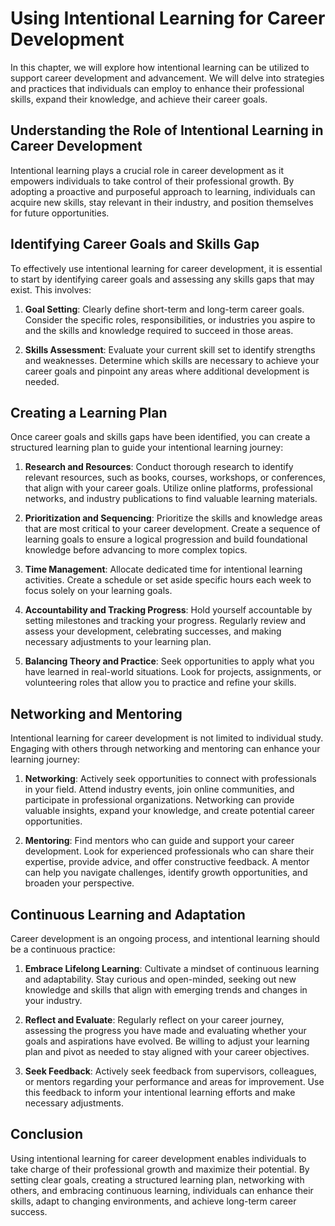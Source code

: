 Using Intentional Learning for Career Development
==========================================================

In this chapter, we will explore how intentional learning can be utilized to support career development and advancement. We will delve into strategies and practices that individuals can employ to enhance their professional skills, expand their knowledge, and achieve their career goals.

**Understanding the Role of Intentional Learning in Career Development**
------------------------------------------------------------------------

Intentional learning plays a crucial role in career development as it empowers individuals to take control of their professional growth. By adopting a proactive and purposeful approach to learning, individuals can acquire new skills, stay relevant in their industry, and position themselves for future opportunities.

**Identifying Career Goals and Skills Gap**
-------------------------------------------

To effectively use intentional learning for career development, it is essential to start by identifying career goals and assessing any skills gaps that may exist. This involves:

1. **Goal Setting**: Clearly define short-term and long-term career goals. Consider the specific roles, responsibilities, or industries you aspire to and the skills and knowledge required to succeed in those areas.

2. **Skills Assessment**: Evaluate your current skill set to identify strengths and weaknesses. Determine which skills are necessary to achieve your career goals and pinpoint any areas where additional development is needed.

**Creating a Learning Plan**
----------------------------

Once career goals and skills gaps have been identified, you can create a structured learning plan to guide your intentional learning journey:

1. **Research and Resources**: Conduct thorough research to identify relevant resources, such as books, courses, workshops, or conferences, that align with your career goals. Utilize online platforms, professional networks, and industry publications to find valuable learning materials.

2. **Prioritization and Sequencing**: Prioritize the skills and knowledge areas that are most critical to your career development. Create a sequence of learning goals to ensure a logical progression and build foundational knowledge before advancing to more complex topics.

3. **Time Management**: Allocate dedicated time for intentional learning activities. Create a schedule or set aside specific hours each week to focus solely on your learning goals.

4. **Accountability and Tracking Progress**: Hold yourself accountable by setting milestones and tracking your progress. Regularly review and assess your development, celebrating successes, and making necessary adjustments to your learning plan.

5. **Balancing Theory and Practice**: Seek opportunities to apply what you have learned in real-world situations. Look for projects, assignments, or volunteering roles that allow you to practice and refine your skills.

**Networking and Mentoring**
----------------------------

Intentional learning for career development is not limited to individual study. Engaging with others through networking and mentoring can enhance your learning journey:

1. **Networking**: Actively seek opportunities to connect with professionals in your field. Attend industry events, join online communities, and participate in professional organizations. Networking can provide valuable insights, expand your knowledge, and create potential career opportunities.

2. **Mentoring**: Find mentors who can guide and support your career development. Look for experienced professionals who can share their expertise, provide advice, and offer constructive feedback. A mentor can help you navigate challenges, identify growth opportunities, and broaden your perspective.

**Continuous Learning and Adaptation**
--------------------------------------

Career development is an ongoing process, and intentional learning should be a continuous practice:

1. **Embrace Lifelong Learning**: Cultivate a mindset of continuous learning and adaptability. Stay curious and open-minded, seeking out new knowledge and skills that align with emerging trends and changes in your industry.

2. **Reflect and Evaluate**: Regularly reflect on your career journey, assessing the progress you have made and evaluating whether your goals and aspirations have evolved. Be willing to adjust your learning plan and pivot as needed to stay aligned with your career objectives.

3. **Seek Feedback**: Actively seek feedback from supervisors, colleagues, or mentors regarding your performance and areas for improvement. Use this feedback to inform your intentional learning efforts and make necessary adjustments.

**Conclusion**
--------------

Using intentional learning for career development enables individuals to take charge of their professional growth and maximize their potential. By setting clear goals, creating a structured learning plan, networking with others, and embracing continuous learning, individuals can enhance their skills, adapt to changing environments, and achieve long-term career success.
